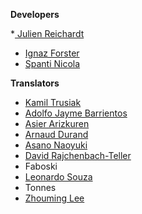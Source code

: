 **Developers**

*[ Julien Reichardt](https://github.com/j8r)
* [Ignaz Forster](https://github.com/laenion)
* [Spanti Nicola](https://github.com/RyDroid)

**Translators**

* [Kamil Trusiak](https://github.com/kamil7x)
* [Adolfo Jayme Barrientos](http://pad.lv/~fitojb)
* [Asier Arizkuren](https://github.com/aarizkuren)
* [Arnaud Durand](http://mathix.org/linux/)
* [Asano Naoyuki](http://multi.nadenade.com/leafy/)
* [David Rajchenbach-Teller](https://github.com/Yoric)
* Faboski
* [Leonardo Souza](https://www.facebook.com/people/Leonardo-Souza/100000600954401)
* Tonnes
* [Zhouming Lee](http://www.twitter.com/web3ter)
